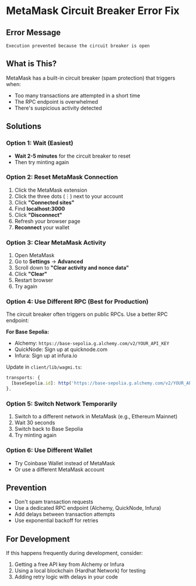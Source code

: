 # MetaMask Circuit Breaker Error Fix

## Error Message
```
Execution prevented because the circuit breaker is open
```

## What is This?
MetaMask has a built-in circuit breaker (spam protection) that triggers when:
- Too many transactions are attempted in a short time
- The RPC endpoint is overwhelmed
- There's suspicious activity detected

## Solutions

### Option 1: Wait (Easiest)
- **Wait 2-5 minutes** for the circuit breaker to reset
- Then try minting again

### Option 2: Reset MetaMask Connection
1. Click the MetaMask extension
2. Click the three dots (⋮) next to your account
3. Click **"Connected sites"**
4. Find **localhost:3000**
5. Click **"Disconnect"**
6. Refresh your browser page
7. **Reconnect** your wallet

### Option 3: Clear MetaMask Activity
1. Open MetaMask
2. Go to **Settings** → **Advanced**
3. Scroll down to **"Clear activity and nonce data"**
4. Click **"Clear"**
5. Restart browser
6. Try again

### Option 4: Use Different RPC (Best for Production)
The circuit breaker often triggers on public RPCs. Use a better RPC endpoint:

**For Base Sepolia:**
- Alchemy: `https://base-sepolia.g.alchemy.com/v2/YOUR_API_KEY`
- QuickNode: Sign up at quicknode.com
- Infura: Sign up at infura.io

Update in `client/lib/wagmi.ts`:
```typescript
transports: {
  [baseSepolia.id]: http('https://base-sepolia.g.alchemy.com/v2/YOUR_API_KEY'),
},
```

### Option 5: Switch Network Temporarily
1. Switch to a different network in MetaMask (e.g., Ethereum Mainnet)
2. Wait 30 seconds
3. Switch back to Base Sepolia
4. Try minting again

### Option 6: Use Different Wallet
- Try Coinbase Wallet instead of MetaMask
- Or use a different MetaMask account

## Prevention
- Don't spam transaction requests
- Use a dedicated RPC endpoint (Alchemy, QuickNode, Infura)
- Add delays between transaction attempts
- Use exponential backoff for retries

## For Development
If this happens frequently during development, consider:
1. Getting a free API key from Alchemy or Infura
2. Using a local blockchain (Hardhat Network) for testing
3. Adding retry logic with delays in your code
